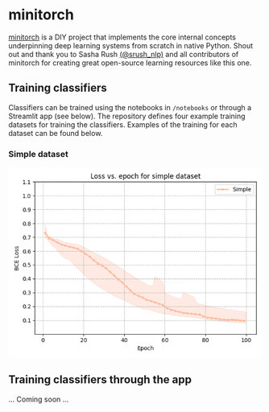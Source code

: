 # minitorch

[minitorch](https://github.com/minitorch/minitorch) is a DIY project that implements the core internal concepts underpinning deep learning systems from scratch in native Python. Shout out and thank you to Sasha Rush [(@srush_nlp)](https://twitter.com/srush_nlp) and all contributors of minitorch for creating great open-source learning resources like this one.

## Training classifiers 
Classifiers can be trained using the notebooks in `/notebooks` or through a Streamlit app (see below). The repository defines four example training datasets for training the classifiers. Examples of the training for each dataset can be found below.

### Simple dataset
![test](https://github.com/lmalms/minitorch/blob/readme/notebooks/plots/losses/loss-simple.png)


## Training classifiers through the app
... Coming soon ...